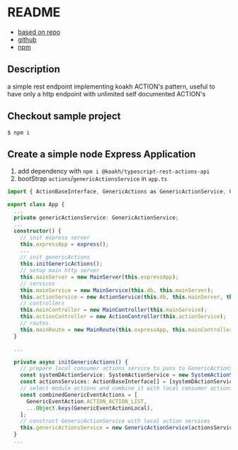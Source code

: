 # README

- [based on repo](https://github.com/koakh/KoakhNodeModuleTypescriptStarter)
- [github](https://github.com/koakh/KoakhNodeModuleTypescriptRestActions.git)
- [npm](https://www.npmjs.com/package/@koakh/typescript-rest-actions-api)

## Description

a simple rest endpoint implementing koakh ACTION's pattern, useful to have only a http endpoint with unlimited self documented ACTION's

## Checkout sample project

```shell
$ npm i
```

## Create a simple node Express Application

1. add dependency with `npm i @koakh/typescript-rest-actions-api`
2. bootStrap `actions`/`genericActionsService`  in `app.ts`

```typescript
import { ActionBaseInterface, GenericActions as GenericActionService, GenericEventAction, GenericShellExecCommandPayload } from '@koakh/typescript-rest-actions-api';

export class App {
  ...
  private genericActionsService: GenericActionService;
  ...
  constructor() {
    // init express server
    this.expressApp = express();
    ...
    // init genericActions
    this.initGenericActions();
    // setup main http server
    this.mainServer = new MainServer(this.expressApp);
    // services
    this.mainService = new MainService(this.db, this.mainServer);
    this.actionService = new ActionService(this.db, this.mainServer, this.genericActionsService, this.mainService);
    // controllers
    this.mainController = new MainController(this.mainService);
    this.actionController = new ActionController(this.actionService);
    // routes
    this.mainRoute = new MainRoute(this.expressApp, this.mainController, this.actionController, this.multerMiddleware);
  }  

  ...

  private async initGenericActions() {
    // prepare local consumer actions service to pass to GenericActionService constructor
    const systemDActionService: SystemActionService = new SystemActionService();
    const actionsServices: ActionBaseInterface[] = [systemDActionService];
    // select module actions and combine it with local consumer actions
    const combinedGenericEventActions = [
      GenericEventAction.ACTION_ACTION_LIST,
      ...Object.keys(GenericEventActionLocal),
    ];
    // construct GenericActionService with local action services
    this.genericActionsService = new GenericActionService(actionsServices, combinedGenericEventActions, false);
  }
  ...
```
